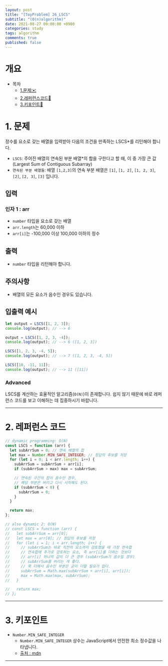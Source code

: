```yaml
---
layout: post
title: "[ToyProblem] 26_LSCS"
subtitle: "(0(n)algorithm)"
date: 2021-08-27 09:00:00 +0900
categories: study
tags: algorithm
comments: true
published: false
---
```


# 개요

- 목차
  - [1.문제✉️](#1.문제)
  - [2.레퍼런스코드🔖](#2.레퍼런스코드)
  - [3.키포인트🔐](#3.키포인트🔑)

# 1. 문제

정수를 요소로 갖는 배열을 입력받아 다음의 조건을 만족하는 LSCS\*를 리턴해야 합니다.

- `LSCS`: 주어진 배열의 연속된 부분 배열\*의 합을 구한다고 할 때, 이 중 가장 큰 값(Largest Sum of Contiguous Subarray)
- `연속된 부분 배열들`: 배열 `[1,2,3]`의 연속 부분 배열은 `[1]`, `[1, 2]`, `[1, 2, 3]`, `[2]`, `[2, 3]`, `[3]` 입니다.

## 입력

### 인자 1 : arr

- `number` 타입을 요소로 갖는 배열
- `arr.length`는 60,000 이하
- `arr[i]`는 -100,000 이상 100,000 이하의 정수

## 출력

- `number` 타입을 리턴해야 합니다.

## 주의사항

- 배열의 모든 요소가 음수인 경우도 있습니다.

## 입출력 예시

```javascript
let output = LSCS([1, 2, 3]);
console.log(output); // --> 6

output = LSCS([1, 2, 3, -4]);
console.log(output); // --> 6 ([1, 2, 3])

LSCS([1, 2, 3, -4, 5]);
console.log(output); // --> 7 ([1, 2, 3, -4, 5])

LSCS([10, -11, 11]);
console.log(output); // --> 11 ([11])
```

### Advanced

LSCS를 계산하는 효율적인 알고리즘(`O(N)`)이 존재합니다. 쉽지 않기 때문에 바로 레퍼런스 코드를 보고 이해하는 데 집중하시기 바랍니다.

---

# 2. 레퍼런스 코드

```javascript
// dynamic programming: O(N)
const LSCS = function (arr) {
  let subArrSum = 0; // 연속 배열의 합
  let max = Number.MIN_SAFE_INTEGER; // 정답의 후보를 저장
  for (let i = 0; i < arr.length; i++) {
    subArrSum = subArrSum + arr[i];
    if (subArrSum > max) max = subArrSum;

    // 연속된 구간의 합이 음수인 경우,
    // 해당 부분은 버리고 다시 시작해도 된다.
    if (subArrSum < 0) {
      subArrSum = 0;
    }
  }

  return max;
};

// also dynamic 2: O(N)
// const LSCS = function (arr) {
//   let subArrSum = arr[0];
//   let max = arr[0]; // 정답의 후보를 저장
//   for (let i = 1; i < arr.length; i++) {
//     // subArrSum는 바로 직전의 요소까지 검토했을 때 가장 연속합
//     // 연속합에 추가로 검토하는 요소, 즉 arr[i]를 더하는 것보다
//     // arr[i] 하나의 값이 더 큰 경우 (subArrSum가 음수일 경우)
//     // subArrSum를 버리는 게 좋다.
//     // 쭉 더해서 음수인 부분은 굳이 더할 필요가 없다.
//     subArrSum = Math.max(subArrSum + arr[i], arr[i]);
//     max = Math.max(max, subArrSum);
//   }

//   return max;
// };
```

---

# 3. 키포인트

- `Number.MIN_SAFE_INTEGER`
  - `Number.MIN_SAFE_INTEGER` 상수는 JavaScript에서 안전한 최소 정수값을 나타냅니다.
  - [출처 : mdn](https://developer.mozilla.org/ko/docs/Web/JavaScript/Reference/Global_Objects/Number/MIN_SAFE_INTEGER)

---
